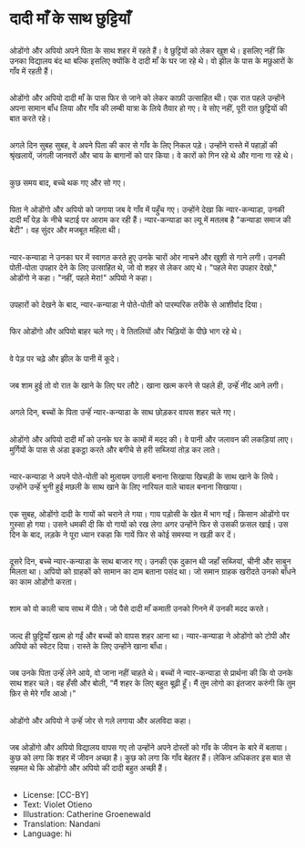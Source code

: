 # दादी माँ के साथ छुट्टियाँ

##
ओडोंगो और अपियो अपने पिता के साथ शहर में रहते हैं। वे छुट्टियों को लेकर खुश थे। इसलिए नहीं कि उनका विद्यालय बंद था बल्कि इसलिए क्योंकि वे दादी माँ के घर जा रहे थे। वो झील के पास के मछुआरों के गाँव में रहती हैं।

##
ओडोंगो और अपियो दादी माँ के पास फिर से जाने को लेकर काफ़ी उत्साहित थी। एक रात पहले उन्होंने अपना सामान बाँध लिया और गाँव की लम्बी यात्रा के लिये तैयार हो गए। वे सोए नहीं, पूरी रात छुट्टियों की बात करते रहे।

##
अगले दिन सुबह सुबह, वे अपने पिता की कार से गाँव के लिए निकल पड़े। उन्होंने रास्ते में पहाड़ों की श्रृंखलायें, जंगली जानवरों और चाय के बागानों को पार किया। वे कारों को गिन रहे थे और गाना गा रहे थे।

##
कुछ समय बाद, बच्चे थक गए और सो गए।

##
पिता ने ओडोंगो और अपियो को जगाया जब वे गाँव में पहुँच गए। उन्होंने देखा कि न्यार-कन्याडा, उनकी दादी माँ पेड़ के नीचे चटाई पर आराम कर रही हैं। न्यार-कन्याडा का ल्यू में मतलब है "कन्याडा समाज की बेटी"। वह सुंदर और मजबूत महिला थी।

##
न्यार-कन्याडा ने उनका घर में स्वागत करते हुए उनके चारों ओर नाचने और खुशी से गाने लगी। उनकी पोती-पोता उपहार देने के लिए उत्साहित थे, जो वो शहर से लेकर आए थे। "पहले मेरा उपहार देखो," ओडोंगो ने कहा। "नहीं, पहले मेरा!" अपियो ने कहा।

##
उपहारों को देखने के बाद, न्यार-कन्याडा ने पोते-पोती को पारम्परिक तरीके से आशीर्वाद दिया।

##
फिर ओडोंगो और अपियो बाहर चले गए। वे तितलियों और चिड़ियों के पीछे भाग रहे थे।

##
वे पेड़ पर चढ़े और झील के पानी में कूदे।

##
जब शाम हुई तो वो रात के खाने के लिए घर लौटे। खाना खत्म करने से पहले ही, उन्हेंं नींद आने लगी।

##
अगले दिन, बच्चों के पिता उन्हेंं न्यार-कन्याडा के साथ छोड़कर वापस शहर चले गए।

##
ओडोंगो और अपियो दादी माँ को उनके घर के कामों में मदद की। वे पानी और जलावन की लकड़ियां लाए। मुर्गियों के पास से अंडा इकट्ठा करते और बगीचे से हरी सब्जियां तोड़ कर लाते।

##
न्यार-कन्याडा ने अपने पोते-पोती को मुलायम उगाली बनाना सिखाया खिचड़ी के साथ खाने के लिये। उन्होंने उन्हेंं भुनी हुई मछली के साथ खाने के लिए नारियल वाले चावल बनाना सिखाया।

##
एक सुबह, ओडोंगो दादी के गायों को चराने ले गया। गाय पड़ोसी के खेत में भाग गईं। किसान ओडोंगो पर गुस्सा हो गया। उसने धमकी दी कि वो गायों को रख लेगा अगर उन्होंने फिर से उसकी फ़सल खाई। उस दिन के बाद, लड़के ने पूरा ध्यान रकहा कि गायें फिर से कोई समस्या न खड़ी कर दें।

##
दूसरे दिन, बच्चे न्यार-कन्याडा के साथ बाजार गए। उनकी एक दुकान थी जहाँ सब्जियां, चीनी और साबुन मिलता था। अपियो को ग्राहकों को सामान का दाम बताना पसंद था। जो समान ग्राहक खरीदते उनको बाँधने का काम ओडोंगो करता।

##
शाम को वो काली चाय साथ में पीते। जो पैसे दादी माँ कमाती उनको गिनने में उनकी मदद करते।

##
जल्द ही छुट्टियाँ खत्म हो गईं और बच्चों को वापस शहर आना था। न्यार-कन्याडा ने ओडोंगो को टोपी और अपियो को स्वेटर दिया। रास्ते के लिए उन्होंने खाना बाँधा।

##
जब उनके पिता उन्हेंं लेने आये, वो जाना नहीं चाहते थे। बच्चों ने न्यार-कन्याडा से प्रार्थना की कि वो उनके साथ शहर चले। वह हँसी और बोली, "मैं शहर के लिए बहुत बूढ़ी हूँ। मैं तुम लोगो का इंतजार करुंगी कि तुम फ़िर से मेरे गाँव आओ।"

##
ओडोंगो और अपियो ने उन्हेंं जोर से गले लगाया और अलविदा कहा।

##
जब ओडोंगो और अपियो विद्यालय वापस गए तो उन्होंने अपने दोस्तों को गाँव के जीवन के बारे में बताया। कुछ को लगा कि शहर में जीवन अच्छा है। कुछ को लगा कि गाँव बेहतर हैं। लेकिन अधिकतर इस बात से सहमत थे कि ओडोंगो और अपियो की दादी बहुत अच्छी हैं।

##
* License: [CC-BY]
* Text: Violet Otieno
* Illustration: Catherine Groenewald
* Translation: Nandani
* Language: hi
